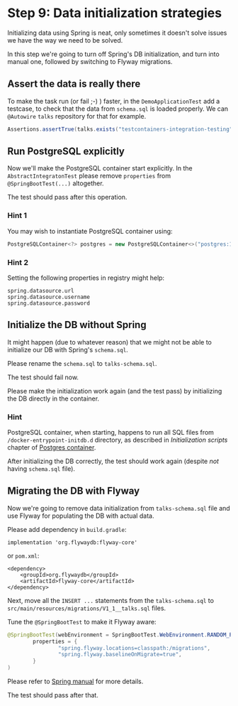 # Step 9: Data initialization strategies

Initializing data using Spring is neat, only sometimes it doesn't solve issues we have the way we need to be solved.

In this step we're going to turn off Spring's DB initialization, and turn into manual one, followed by switching to Flyway migrations.

## Assert the data is really there

To make the task run (or fail ;-) ) faster, in the `DemoApplicationTest` add a testcase, to check that the data from `schema.sql` is loaded properly. We can `@Autowire` `talks` repository for that for example.

```java
Assertions.assertTrue(talks.exists("testcontainers-integration-testing"));
```

## Run PostgreSQL explicitly

Now we'll make the PostgreSQL container start explicitly.
In the `AbstractIntegratonTest` please remove `properties` from `@SpringBootTest(...)` altogether.

The test should pass after this operation.

### Hint 1

You may wish to instantiate PostgreSQL container using:

```java
PostgreSQLContainer<?> postgres = new PostgreSQLContainer<>("postgres:14-alpine");
```

### Hint 2

Setting the following properties in registry might help:
```text
spring.datasource.url
spring.datasource.username
spring.datasource.password
```

## Initialize the DB without Spring

It might happen (due to whatever reason) that we might not be able to initialize our DB with Spring's `schema.sql`.

Please rename the `schema.sql` to `talks-schema.sql`.

The test should fail now.

Please make the initialization work again (and the test pass) by initializing the DB directly in the container.

### Hint

PostgreSQL container, when starting, happens to run all SQL files from `/docker-entrypoint-initdb.d` directory, as described in _Initialization scripts_  chapter of [Postgres container](https://hub.docker.com/_/postgres/).

After initializing the DB correctly, the test should work again (despite _not_ having `schema.sql` file).

## Migrating the DB with Flyway

Now we're going to remove data initialization from `talks-schema.sql` file and use Flyway for populating the DB with actual data.

Please add dependency in `build.gradle`:

```text
implementation 'org.flywaydb:flyway-core'
```

or `pom.xml`:
```text
<dependency>
    <groupId>org.flywaydb</groupId>
    <artifactId>flyway-core</artifactId>
</dependency>
```

Next, move all the `INSERT ...` statements from the `talks-schema.sql` to `src/main/resources/migrations/V1_1__talks.sql` files.

Tune the `@SpringBootTest` to make it Flyway aware:
```java
@SpringBootTest(webEnvironment = SpringBootTest.WebEnvironment.RANDOM_PORT,
        properties = {
                "spring.flyway.locations=classpath:/migrations",
                "spring.flyway.baselineOnMigrate=true",
        }
)
```
Please refer to [Spring manual](https://docs.spring.io/spring-boot/docs/2.6.2/reference/htmlsingle/#howto.data-initialization.migration-tool.flyway) for more details.

The test should pass after that.
